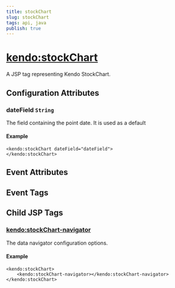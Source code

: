 ```yaml
---
title: stockChart
slug: stockChart
tags: api, java
publish: true
---
```


# <kendo:stockChart>
A JSP tag representing Kendo StockChart.

## Configuration Attributes


### dateField `String`

The field containing the point date.
It is used as a default

#### Example
    <kendo:stockChart dateField="dateField">
    </kendo:stockChart>
    

## Event Attributes


## Event Tags
 

## Child JSP Tags

### [<kendo:stockChart-navigator>](/api/wrappers/jsp/stockchart/navigator)

The data navigator configuration options.

#### Example

    <kendo:stockChart>
        <kendo:stockChart-navigator></kendo:stockChart-navigator>
    </kendo:stockChart>
 

